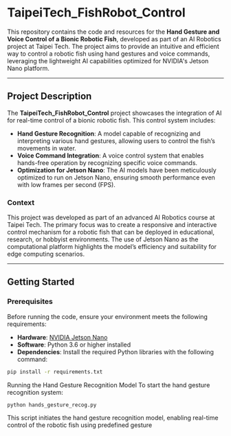 # TaipeiTech_FishRobot_Control

This repository contains the code and resources for the **Hand Gesture and Voice Control of a Bionic Robotic Fish**, developed as part of an AI Robotics project at Taipei Tech. The project aims to provide an intuitive and efficient way to control a robotic fish using hand gestures and voice commands, leveraging the lightweight AI capabilities optimized for NVIDIA's Jetson Nano platform.

---

## Project Description

The **TaipeiTech_FishRobot_Control** project showcases the integration of AI for real-time control of a bionic robotic fish. This control system includes:

- **Hand Gesture Recognition**: A model capable of recognizing and interpreting various hand gestures, allowing users to control the fish’s movements in water.
- **Voice Command Integration**: A voice control system that enables hands-free operation by recognizing specific voice commands.
- **Optimization for Jetson Nano**: The AI models have been meticulously optimized to run on Jetson Nano, ensuring smooth performance even with low frames per second (FPS).

### Context

This project was developed as part of an advanced AI Robotics course at Taipei Tech. The primary focus was to create a responsive and interactive control mechanism for a robotic fish that can be deployed in educational, research, or hobbyist environments. The use of Jetson Nano as the computational platform highlights the model’s efficiency and suitability for edge computing scenarios.

---

## Getting Started

### Prerequisites

Before running the code, ensure your environment meets the following requirements:

- **Hardware**: [NVIDIA Jetson Nano](https://developer.nvidia.com/embedded/jetson-nano)
- **Software**: Python 3.6 or higher installed
- **Dependencies**: Install the required Python libraries with the following command:

```bash
pip install -r requirements.txt
```
Running the Hand Gesture Recognition Model
To start the hand gesture recognition system:


```bash
python hands_gesture_recog.py
```
This script initiates the hand gesture recognition model, enabling real-time control of the robotic fish using predefined gesture
